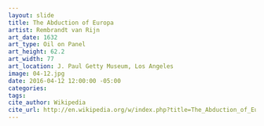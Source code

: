 ```yaml
---
layout: slide
title: The Abduction of Europa
artist: Rembrandt van Rijn
art_date: 1632
art_type: Oil on Panel
art_height: 62.2
art_width: 77
art_location: J. Paul Getty Museum, Los Angeles
image: 04-12.jpg
date: 2016-04-12 12:00:00 -05:00
categories:
tags:
cite_author: Wikipedia
cite_url: http://en.wikipedia.org/w/index.php?title=The_Abduction_of_Europa_(Rembrandt%20van%20Rijn)&oldid=586521746
---
```

